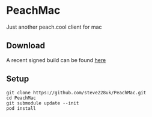 # PeachMac
Just another peach.cool client for mac

## Download

A recent signed build can be found [here](http://sht.tl/nRWgE8)

## Setup

````
git clone https://github.com/steve228uk/PeachMac.git
cd PeachMac
git submodule update --init
pod install
`````
